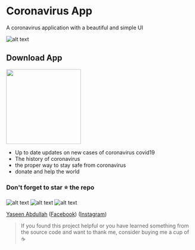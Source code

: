 # Coronavirus App

A coronavirus application with a beautiful and simple UI

![alt text](https://github.com/YaseenAbdullah/coronavirus/blob/master/screenshots/1.png)
## Download App
<a href="https://github.com/YaseenAbdullah/coronavirus/blob/master/screenshots/app-release.apk?raw=true"><img src="https://playerzon.com/asset/download.png" width="200"></img></a>

- Up to date updates on new cases of coronavirus covid19
- The history of coronavirus
- the proper way to stay safe from coronavirus
- donate and help the world
### Don't forget to star ⭐ the repo

![alt text](https://github.com/YaseenAbdullah/coronavirus/blob/master/screenshots/1.png)
![alt text](https://github.com/YaseenAbdullah/coronavirus/blob/master/screenshots/1.png)
![alt text](https://github.com/YaseenAbdullah/coronavirus/blob/master/screenshots/1.png)

[Yaseen Abdullah](https://github.com/YaseenAbdullah) ([Facebook](https://www.facebook.com/yasinyeganeh.MY/))
([Instagram](https://www.instagram.com/yasin.dev/))
> If you found this project helpful or you have learned something from the source code and want to thank me, consider buying me a cup of :coffee:
